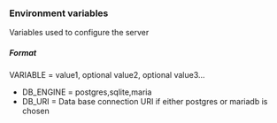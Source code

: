 ### Environment variables

Variables used to configure the server

##### Format
VARIABLE = value1, optional value2, optional value3...

 - DB_ENGINE = postgres,sqlite,maria
 - DB_URI = Data base connection URI if either postgres or mariadb is chosen
